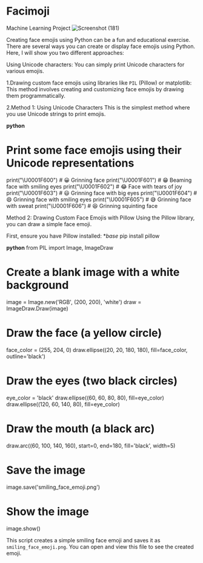 # Facimoji
Machine Learning Project
![Screenshot (181)](https://user-images.githubusercontent.com/88977627/190387676-318bc39d-ef97-4e75-9d44-7cad19cd9bae.png)

Creating face emojis using Python can be a fun and educational exercise. There are several ways you can create or display face emojis using Python. Here, I will show you two different approaches:

Using Unicode characters:
You can simply print Unicode characters for various emojis.

1.Drawing custom face emojis using libraries like `PIL` (Pillow) or matplotlib:
This method involves creating and customizing face emojis by drawing them programmatically.

2.Method 1: Using Unicode Characters
This is the simplest method where you use Unicode strings to print emojis.

**python**
# Print some face emojis using their Unicode representations
print("\U0001F600")  # 😀 Grinning face
print("\U0001F601")  # 😁 Beaming face with smiling eyes
print("\U0001F602")  # 😂 Face with tears of joy
print("\U0001F603")  # 😃 Grinning face with big eyes
print("\U0001F604")  # 😄 Grinning face with smiling eyes
print("\U0001F605")  # 😅 Grinning face with sweat
print("\U0001F606")  # 😆 Grinning squinting face

Method 2: Drawing Custom Face Emojis with Pillow
Using the Pillow library, you can draw a simple face emoji.

First, ensure you have Pillow installed:
**base*
pip install pillow

**python**
from PIL import Image, ImageDraw

# Create a blank image with a white background
image = Image.new('RGB', (200, 200), 'white')
draw = ImageDraw.Draw(image)

# Draw the face (a yellow circle)
face_color = (255, 204, 0)
draw.ellipse((20, 20, 180, 180), fill=face_color, outline='black')

# Draw the eyes (two black circles)
eye_color = 'black'
draw.ellipse((60, 60, 80, 80), fill=eye_color)
draw.ellipse((120, 60, 140, 80), fill=eye_color)

# Draw the mouth (a black arc)
draw.arc((60, 100, 140, 160), start=0, end=180, fill='black', width=5)

# Save the image
image.save('smiling_face_emoji.png')

# Show the image
image.show()

This script creates a simple smiling face emoji and saves it as `smiling_face_emoji.png`. You can open and view this file to see the created emoji.
